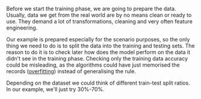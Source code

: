 Before we start the training phase, we are going to prepare the data. Usually, data we get from the real world are by no means clean or ready to use. They demand a lot of transformations, cleaning and very often feature engineering.

Our example is prepared especially for the scenario purposes, so the only thing we need to do is to split the data into the training and testing sets. The reason to do it is to check later how does the model perform on the data it didn't see in the training phase. Checking only the training data accuracy could be misleading, as the algorithms could have just memorised the records ([overfitting](https://en.wikipedia.org/wiki/Overfitting)) instead of generalising the rule.

Depending on the dataset we could think of different train-test split ratios. In our example, we'll just try 30%-70%.

